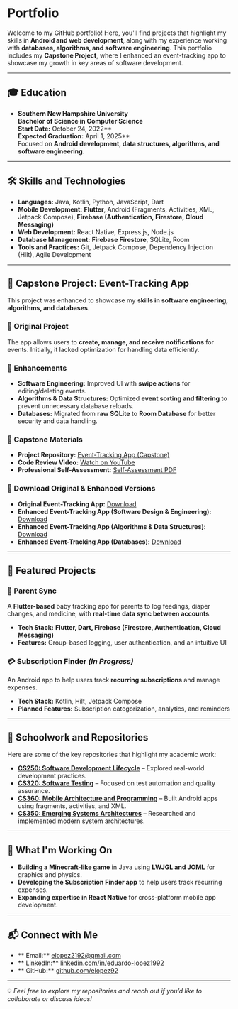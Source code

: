 # Portfolio

Welcome to my GitHub portfolio! Here, you'll find projects that highlight my skills in **Android and web development**, along with my experience working with **databases, algorithms, and software engineering**. This portfolio includes my **Capstone Project**, where I enhanced an event-tracking app to showcase my growth in key areas of software development.

---

## 🎓 Education

- **Southern New Hampshire University**  
  **Bachelor of Science in Computer Science**  
  **Start Date:** October 24, 2022**  
  **Expected Graduation:** April 1, 2025**  
  Focused on **Android development, data structures, algorithms, and software engineering**.

---

## 🛠️ Skills and Technologies

- **Languages:** Java, Kotlin, Python, JavaScript, Dart  
- **Mobile Development:** **Flutter**, Android (Fragments, Activities, XML, Jetpack Compose), **Firebase (Authentication, Firestore, Cloud Messaging)**  
- **Web Development:** React Native, Express.js, Node.js  
- **Database Management:** **Firebase Firestore**, SQLite, Room  
- **Tools and Practices:** Git, Jetpack Compose, Dependency Injection (Hilt), Agile Development  

---

## 🎯 Capstone Project: Event-Tracking App

This project was enhanced to showcase my **skills in software engineering, algorithms, and databases**.

### 📌 Original Project  
The app allows users to **create, manage, and receive notifications** for events. Initially, it lacked optimization for handling data efficiently.

### 🔧 Enhancements  
-  **Software Engineering:** Improved UI with **swipe actions** for editing/deleting events.  
-  **Algorithms & Data Structures:** Optimized **event sorting and filtering** to prevent unnecessary database reloads.  
-  **Databases:** Migrated from **raw SQLite** to **Room Database** for better security and data handling.  

### 📂 Capstone Materials  
- **Project Repository:** [Event-Tracking App (Capstone)](https://github.com/elopez92/event-tracking-app)  
- **Code Review Video:** [Watch on YouTube](https://youtu.be/-4NcYo8FIDo)  
- **Professional Self-Assessment:** [Self-Assessment PDF](https://github.com/elopez92/elopez92.github.io/blob/main/self-assessment.pdf)  
### 📁 Download Original & Enhanced Versions  
- **Original Event-Tracking App:** [Download](https://github.com/elopez92/elopez92.github.io/blob/main/Original.zip)  
- **Enhanced Event-Tracking App (Software Design & Engineering):** [Download](https://github.com/elopez92/elopez92.github.io/blob/main/Enhancement_Software%20Design%20and%20Engineering.zip)  
- **Enhanced Event-Tracking App (Algorithms & Data Structures):** [Download](https://github.com/elopez92/elopez92.github.io/blob/main/Enhancement-%20Algorithms%20and%20Data%20Structur.zip)  
- **Enhanced Event-Tracking App (Databases):** [Download](https://github.com/elopez92/elopez92.github.io/blob/main/Milestone%20Four-%20Enhancement%20Three-%20Databases.zip)  

---

## 📂 Featured Projects

### 👶 Parent Sync  
A **Flutter-based** baby tracking app for parents to log feedings, diaper changes, and medicine, with **real-time data sync between accounts**.

- **Tech Stack:** **Flutter, Dart, Firebase (Firestore, Authentication, Cloud Messaging)**  
- **Features:** Group-based logging, user authentication, and an intuitive UI  

### 💳 Subscription Finder *(In Progress)*  
An Android app to help users track **recurring subscriptions** and manage expenses.

- **Tech Stack:** Kotlin, Hilt, Jetpack Compose  
- **Planned Features:** Subscription categorization, analytics, and reminders  

---

## 📘 Schoolwork and Repositories

Here are some of the key repositories that highlight my academic work:

- **[CS250: Software Development Lifecycle](https://github.com/elopez92/CS-250-Software-Development-Lifecycle)** – Explored real-world development practices.  
- **[CS320: Software Testing](https://github.com/elopez92/CS-320-H7026-Software-Test-Automation-QA)** – Focused on test automation and quality assurance.  
- **[CS360: Mobile Architecture and Programming](https://github.com/elopez92/CS-360-Mobile-Architect-Programming)** – Built Android apps using fragments, activities, and XML.  
- **[CS350: Emerging Systems Architectures](https://github.com/elopez92/CS-350-Emerging-Sys-Arch-Tech)** – Researched and implemented modern system architectures.  

---

## 🚀 What I'm Working On  

-  **Building a Minecraft-like game** in Java using **LWJGL and JOML** for graphics and physics.  
-  **Developing the Subscription Finder app** to help users track recurring expenses.  
-  **Expanding expertise in React Native** for cross-platform mobile app development.  

---

## 📬 Connect with Me  

- ** Email:** [elopez2192@gmail.com](mailto:elopez2192@gmail.com)  
- ** LinkedIn:** [linkedin.com/in/eduardo-lopez1992](https://www.linkedin.com/in/eduardo-lopez1992/)  
- ** GitHub:** [github.com/elopez92](https://github.com/elopez92)  

---

💡 *Feel free to explore my repositories and reach out if you’d like to collaborate or discuss ideas!*  
